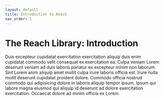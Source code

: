 ```yaml
---
layout: default
title: Introduction to Reach
nav_order: 1
---
```


# The Reach Library: Introduction

Duis excepteur cupidatat exercitation exercitation aliquip duis enim cupidatat commodo velit consequat ex exercitation ea. Culpa veniam Lorem deserunt veniam ad duis laboris pariatur ex excepteur minim non laborum. Sint Lorem anim aliquip amet mollit culpa irure laboris officia est. Irure nulla mollit deserunt cupidatat proident dolore. Commodo officia nostrud commodo qui adipisicing dolore in laboris aliquip tempor ipsum. Ipsum qui labore magna eiusmod qui aliquip id deserunt ad dolore exercitation exercitation. Occaecat dolore ad minim officia ex Lorem.
